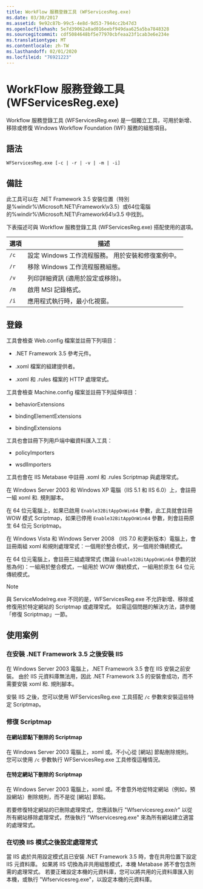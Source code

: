 ```yaml
---
title: WorkFlow 服務登錄工具 (WFServicesReg.exe)
ms.date: 03/30/2017
ms.assetid: 9e92c87b-99c5-4e8d-9d53-7944cc2b47d3
ms.openlocfilehash: 5e7d39062a8ad016eebf949daa625a5ba7848328
ms.sourcegitcommit: cdf5084648bf5e77970cbfeaa23f1cab3e6e234e
ms.translationtype: MT
ms.contentlocale: zh-TW
ms.lasthandoff: 02/01/2020
ms.locfileid: "76921223"
---
```

# <a name="workflow-service-registration-tool-wfservicesregexe"></a>WorkFlow 服務登錄工具 (WFServicesReg.exe)
Workflow 服務登錄工具 (WFServicesReg.exe) 是一個獨立工具，可用於新增、移除或修復 Windows Workflow Foundation (WF) 服務的組態項目。  
  
## <a name="syntax"></a>語法  
  
```console  
WFServicesReg.exe [-c | -r | -v | -m | -i]  
```  
  
## <a name="remarks"></a>備註  
 此工具可以在 .NET Framework 3.5 安裝位置（特別是%windir%\Microsoft.NET\Framework\v3.5）或64位電腦的%windir%\Microsoft.NET\Framework64\v3.5 中找到。  
  
 下表描述可與 Workflow 服務登錄工具 (WFServicesReg.exe) 搭配使用的選項。  
  
|選項|描述|  
|------------|-----------------|  
|`/c`|設定 Windows 工作流程服務。 用於安裝和修復案例中。|  
|`/r`|移除 Windows 工作流程服務組態。|  
|`/v`|列印詳細資訊 (適用於設定或移除)。|  
|`/m`|啟用 MSI 記錄格式。|  
|`/i`|應用程式執行時，最小化視窗。|  
  
## <a name="registration"></a>登錄  
 工具會檢查 Web.config 檔案並註冊下列項目：  
  
- .NET Framework 3.5 參考元件。  
  
- .xoml 檔案的組建提供者。  
  
- .xoml 和 .rules 檔案的 HTTP 處理常式。  
  
 工具會檢查 Machine.config 檔案並註冊下列延伸項目：  
  
- behaviorExtensions  
  
- bindingElementExtensions  
  
- bindingExtensions  
  
 工具也會註冊下列用戶端中繼資料匯入工具：  
  
- policyImporters  
  
- wsdlImporters  
  
 工具也會在 IIS Metabase 中註冊 .xoml 和 .rules Scriptmap 與處理常式。  
  
 在 Windows Server 2003 和 Windows XP 電腦（IIS 5.1 和 IIS 6.0）上，會註冊一組 xoml 和. 規則腳本。  
  
 在 64 位元電腦上，如果已啟用 `Enable32BitAppOnWin64` 參數，此工具就會註冊 WOW 模式 Scriptmap，如果已停用 `Enable32BitAppOnWin64` 參數，則會註冊原生 64 位元 Scriptmap。  
  
 在 Windows Vista 和 Windows Server 2008 （IIS 7.0 和更新版本）電腦上，會註冊兩組 xoml 和規則處理常式：一個用於整合模式，另一個用於傳統模式。  
  
 在 64 位元電腦上，會註冊三組處理常式 (無論 `Enable32BitAppOnWin64` 參數的狀態為何)：一組用於整合模式，一組用於 WOW 傳統模式，一組用於原生 64 位元傳統模式。  
  
> [!NOTE]
> 與 ServiceModelreg.exe 不同的是，WFServicesReg.exe 不允許新增、移除或修復用於特定網站的 Scriptmap 或處理常式。 如需這個問題的解決方法，請參閱「修復 Scriptmap」一節。  
  
## <a name="usage-scenarios"></a>使用案例  
  
### <a name="installing-iis-after-net-framework-35-is-installed"></a>在安裝 .NET Framework 3.5 之後安裝 IIS  
 在 Windows Server 2003 電腦上，.NET Framework 3.5 會在 IIS 安裝之前安裝。 由於 IIS 元資料庫無法用，因此 .NET Framework 3.5 的安裝會成功，而不需要安裝 xoml 和. 規則腳本。  
  
 安裝 IIS 之後，您可以使用 WFServicesReg.exe 工具搭配 `/c` 參數來安裝這些特定 Scriptmap。  
  
### <a name="repairing-the-scriptmaps"></a>修復 Scriptmap  
  
#### <a name="scriptmap-deleted-under-web-sites-node"></a>在網站節點下刪除的 Scriptmap  
 在 Windows Server 2003 電腦上，xoml 或。不小心從 [網站] 節點刪除規則。 您可以使用 `/c` 參數執行 WFServicesReg.exe 工具修復這種情況。  
  
#### <a name="scriptmap-deleted-under-a-particular-web-site"></a>在特定網站下刪除的 Scriptmap  
 在 Windows Server 2003 電腦上，xoml 或。不會意外地從特定網站（例如，預設網站）刪除規則，而不是從 [網站] 節點。  
  
 若要修復特定網站的已刪除處理常式，您應該執行 "Wfservicesreg.exe/r" 以從所有網站移除處理常式，然後執行 "Wfservicesreg.exe" 來為所有網站建立適當的處理常式。  
  
### <a name="configuring-handlers-after-switching-iis-mode"></a>在切換 IIS 模式之後設定處理常式  
 當 IIS 處於共用設定模式且已安裝 .NET Framework 3.5 時，會在共用位置下設定 IIS 元資料庫。 如果將 IIS 切換為非共用組態模式，本機 Metabase 將不會包含所需的處理常式。 若要正確設定本機的元資料庫，您可以將共用的元資料庫匯入到本機，或執行 "Wfservicesreg.exe"，以設定本機的元資料庫。
